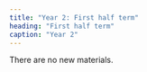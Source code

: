 ```yaml
---
title: "Year 2: First half term"
heading: "First half term"
caption: "Year 2"
---
```


There are no new materials.
